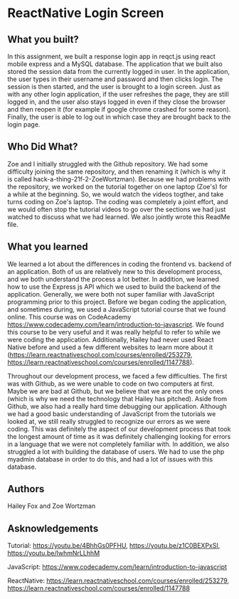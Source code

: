 # ReactNative Login Screen 


## What you built?

In this assignment, we built a response login app in reqct.js using react mobile express and a MySQL database. The application that we built also stored the session data from the currently logged in user. In the application, the user types in their username and password and then clicks login. The session is then started, and the user is brought to a login screen. Just as with any other login application, if the user refreshes the page, they are still logged in, and the user also stays logged in even if they close the browser and then reopen it (for example if google chrome crashed for some reason). Finally, the user is able to log out in which case they are brought back to the login page. 

## Who Did What?

Zoe and I initially struggled with the Github repository. We had some difficulty joining the same repository, and then renaming it (which is why it is called hack-a-thing-21f-2-ZoeWortzman). Because we had problems with the repository, we worked on the tutorial together on one laptop (Zoe's) for a while at the beginning. So, we would watch the videos togther, and take turns coding on Zoe's laptop. The coding was completely a joint effort, and we would often stop the tutorial videos to go over the sections we had just watched to discuss what we had learned. We also jointly wrote this ReadMe file. 

## What you learned 

We learned a lot about the differences in coding the frontend vs. backend of an application. Both of us are relatively new to this development process, and we both understand the process a lot better. In addition, we learned how to use the Express js API which we used to build the backend of the application. Generally, we were both not super familiar with JavaScript programming prior to this project. Before we began coding the application, and sometimes during, we used a JavaScript tutorial course that we found online. This course was on CodeAcademy https://www.codecademy.com/learn/introduction-to-javascript. We found this course to be very useful and it was really helpful to refer to while we were coding the application. Additionally, Hailey had never used React Native before and used a few different websites to learn more about it (https://learn.reactnativeschool.com/courses/enrolled/253279, https://learn.reactnativeschool.com/courses/enrolled/1147788).  

Throughout our development process, we faced a few difficulties. The first was with Github, as we were unable to code on two computers at first. Maybe we are bad at Github, but we believe that we are not the only ones (which is why we need the technology that Hailey has pitched). Aside from Github, we also had a really hard time debugging our application. Although we had a good basic understanding of JavaScript from the tutorials we looked at, we still really struggled to recognize our errors as we were coding. This was definitely the aspect of our development process that took the longest amount of time as it was definitely challenging looking for errors in a language that we were not completely familiar with. In addition, we also struggled a lot with building the database of users. We had to use the php myadmin database in order to do this, and had a lot of issues with this database. 


## Authors 

Hailey Fox and Zoe Wortzman 

## Asknowledgements 

Tutorial: https://youtu.be/4BhhGs0PFHU, https://youtu.be/z1C0BEXPxSI, https://youtu.be/IwhmNrLLhhM

JavaScript: https://www.codecademy.com/learn/introduction-to-javascript

ReactNative: https://learn.reactnativeschool.com/courses/enrolled/253279, https://learn.reactnativeschool.com/courses/enrolled/1147788

